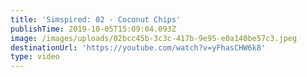 ```yaml
---
title: 'Simspired: 02 - Coconut Chips'
publishTime: 2019-10-05T15:09:04.093Z
image: /images/uploads/02bcc45b-3c3c-417b-9e95-e0a140be57c3.jpeg
destinationUrl: 'https://youtube.com/watch?v=yFhasCHW6k8'
type: video
---
```


